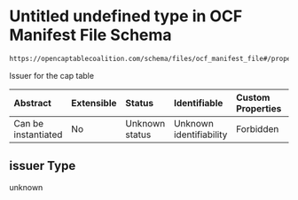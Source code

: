# Untitled undefined type in OCF Manifest File Schema

```txt
https://opencaptablecoalition.com/schema/files/ocf_manifest_file#/properties/issuer
```

Issuer for the cap table

| Abstract            | Extensible | Status         | Identifiable            | Custom Properties | Additional Properties | Access Restrictions | Defined In                                                                                            |
| :------------------ | :--------- | :------------- | :---------------------- | :---------------- | :-------------------- | :------------------ | :---------------------------------------------------------------------------------------------------- |
| Can be instantiated | No         | Unknown status | Unknown identifiability | Forbidden         | Allowed               | none                | [OCFManifestFile.schema.json*](../../schema/files/OCFManifestFile.schema.json "open original schema") |

## issuer Type

unknown

